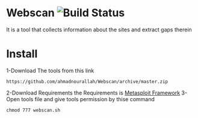 # Webscan ![Build Status](http://webscan.esy.es/web.svg)
It is a tool that collects information about the sites and extract gaps therein
# Install
1-Download The tools from this link 
```
https://github.com/ahmadnourallah/Webscan/archive/master.zip
```
2-Download Requirements the Requirements is
[Metasploit Framework](https://github.com/rapid7/metasploit-framework)
3-Open tools file and give tools permission by thise command
```
chmod 777 webscan.sh
```
